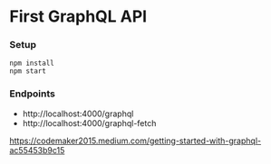 # First GraphQL API

### Setup

```
npm install
npm start

```


### Endpoints

* http://localhost:4000/graphql
* http://localhost:4000/graphql-fetch

https://codemaker2015.medium.com/getting-started-with-graphql-ac55453b9c15